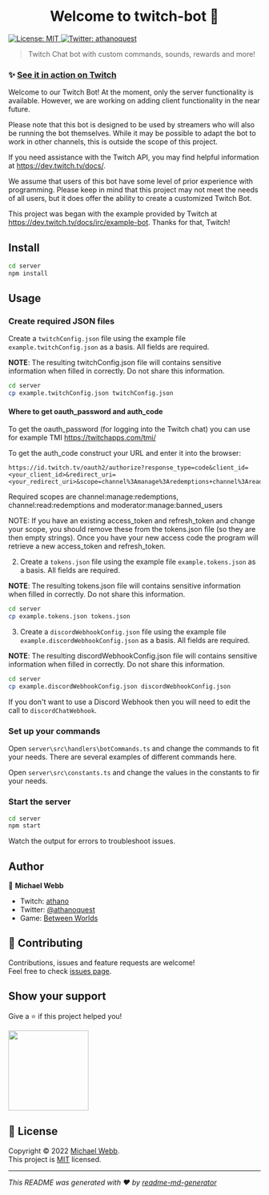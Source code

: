 <h1 align="center">Welcome to twitch-bot 👋</h1>
<p>
  <a href="" target="_blank">
    <img alt="License: MIT" src="https://img.shields.io/badge/License-MIT-yellow.svg" />
  </a>
  <a href="https://twitter.com/athanoquest" target="_blank">
    <img alt="Twitter: athanoquest" src="https://img.shields.io/twitter/follow/athanoquest.svg?style=social" />
  </a>
</p>

> Twitch Chat bot with custom commands, sounds, rewards and more!

### ✨ [See it in action on Twitch](https://www.twitch.tv/athano)

Welcome to our Twitch Bot! At the moment, only the server functionality is available. However, we are working on adding client functionality in the near future.

Please note that this bot is designed to be used by streamers who will also be running the bot themselves. While it may be possible to adapt the bot to work in other channels, this is outside the scope of this project.

If you need assistance with the Twitch API, you may find helpful information at https://dev.twitch.tv/docs/. 

We assume that users of this bot have some level of prior experience with programming. Please keep in mind that this project may not meet the needs of all users, but it does offer the ability to create a customized Twitch Bot.

This project was began with the example provided by Twitch at https://dev.twitch.tv/docs/irc/example-bot. Thanks for that, Twitch!

## Install

```sh
cd server
npm install
```

## Usage

### Create required JSON files

Create a `twitchConfig.json` file using the example file `example.twitchConfig.json` as a basis. All fields are required.

**NOTE**: The resulting twitchConfig.json file will contains sensitive information when filled in correctly. Do not share this information.
```sh
cd server
cp example.twitchConfig.json twitchConfig.json
```

#### **Where to get oauth_password and auth_code**

To get the oauth_password (for logging into the Twitch chat) you can use for example TMI https://twitchapps.com/tmi/

To get the auth_code construct your URL and enter it into the browser: 

```
https://id.twitch.tv/oauth2/authorize?response_type=code&client_id=<your_client_id>&redirect_uri=<your_redirect_uri>&scope=channel%3Amanage%3Aredemptions+channel%3Aread%3Aredemptions+moderator%3Amanage%3Abanned_users
```

Required scopes are channel:manage:redemptions, channel:read:redemptions and moderator:manage:banned_users

NOTE: If you have an existing access_token and refresh_token and change your scope, you should remove these from the tokens.json file (so they are then empty strings). Once you have your new access code the program will retrieve a new access_token and refresh_token.

2. Create a `tokens.json` file using the example file `example.tokens.json` as a basis. All fields are required.

**NOTE**: The resulting tokens.json file will contains sensitive information when filled in correctly. Do not share this information.
```sh
cd server
cp example.tokens.json tokens.json
```

3. Create a `discordWebhookConfig.json` file using the example file `example.discordWebhookConfig.json` as a basis. All fields are required.

**NOTE**: The resulting discordWebhookConfig.json file will contains sensitive information when filled in correctly. Do not share this information.
```sh
cd server
cp example.discordWebhookConfig.json discordWebhookConfig.json
```

If you don't want to use a Discord Webhook then you will need to edit the call to `discordChatWebhook`.

### Set up your commands

Open `server\src\handlers\botCommands.ts` and change the commands to fit your needs. There are several examples of different commands here.

Open `server\src\constants.ts` and change the values in the constants to fir your needs.

### Start the server

```sh
cd server
npm start
```

Watch the output for errors to troubleshoot issues.

## Author

👤 **Michael Webb**

* Twitch: [athano](https://twitch.tv/athano)
* Twitter: [@athanoquest](https://twitter.com/athanoquest)
* Game: [Between Worlds ](https://www.betweenworlds.net)

## 🤝 Contributing

Contributions, issues and feature requests are welcome!<br />Feel free to check [issues page](https://github.com/mjfwebb/twitch-bot/issues). 

## Show your support

Give a ⭐️ if this project helped you!

<a href="https://www.patreon.com/athano">
  <img src="https://c5.patreon.com/external/logo/become_a_patron_button@2x.png" width="160">
</a>

## 📝 License

Copyright © 2022 [Michael Webb](https://github.com/mjfwebb).<br />
This project is [MIT](https://github.com/kefranabg/readme-md-generator/blob/master/LICENSE) licensed.

***
_This README was generated with ❤️ by [readme-md-generator](https://github.com/kefranabg/readme-md-generator)_  